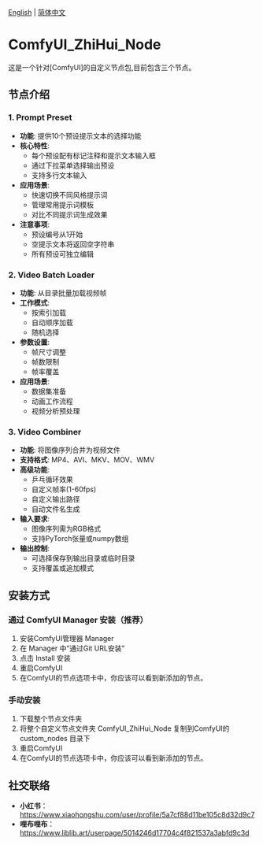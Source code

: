 [English](README.md) | [简体中文](README_CN.md)  

# ComfyUI_ZhiHui_Node
这是一个针对[ComfyUI]的自定义节点包,目前包含三个节点。

## 节点介绍
### 1. Prompt Preset
- **功能**: 提供10个预设提示文本的选择功能
- **核心特性**:
  - 每个预设配有标记注释和提示文本输入框
  - 通过下拉菜单选择输出预设
  - 支持多行文本输入
- **应用场景**:
  - 快速切换不同风格提示词
  - 管理常用提示词模板
  - 对比不同提示词生成效果
- **注意事项**:
  - 预设编号从1开始
  - 空提示文本将返回空字符串
  - 所有预设可独立编辑

### 2. Video Batch Loader
- **功能**: 从目录批量加载视频帧
- **工作模式**: 
  - 按索引加载
  - 自动顺序加载
  - 随机选择
- **参数设置**:
  - 帧尺寸调整
  - 帧数限制
  - 帧率覆盖
- **应用场景**:
  - 数据集准备
  - 动画工作流程
  - 视频分析预处理

### 3. Video Combiner
- **功能**: 将图像序列合并为视频文件
- **支持格式**: MP4、AVI、MKV、MOV、WMV
- **高级功能**:
  - 乒乓循环效果
  - 自定义帧率(1-60fps)
  - 自定义输出路径
  - 自动文件名生成
- **输入要求**:
  - 图像序列需为RGB格式
  - 支持PyTorch张量或numpy数组
- **输出控制**:
  - 可选择保存到输出目录或临时目录
  - 支持覆盖或追加模式

## 安装方式
### 通过 ComfyUI Manager 安装（推荐）
1. 安装ComfyUI管理器 Manager
2. 在 Manager 中“通过Git URL安装”
3. 点击 Install 安装
4. 重启ComfyUI
5. 在ComfyUI的节点选项卡中，你应该可以看到新添加的节点。

### 手动安装
1. 下载整个节点文件夹
2. 将整个自定义节点文件夹 ComfyUI_ZhiHui_Node 复制到ComfyUI的 custom_nodes 目录下
3. 重启ComfyUI
4. 在ComfyUI的节点选项卡中，你应该可以看到新添加的节点。

## 社交联络
- **小红书**：https://www.xiaohongshu.com/user/profile/5a7cf88d11be105c8d32d9c7
- **哩布哩布**：https://www.liblib.art/userpage/5014246d17704c4f821537a3abfd9c3d
